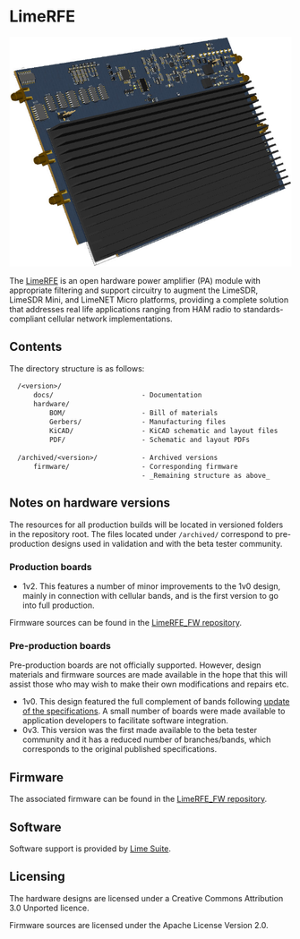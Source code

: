 # LimeRFE

![LimeRFE board](/images/LimeRFE_722w.jpg)

The [LimeRFE](https://www.crowdsupply.com/lime-micro/limerfe) is an open hardware power amplifier (PA) module with appropriate filtering and support circuitry to augment the LimeSDR, LimeSDR Mini, and LimeNET Micro platforms, providing a complete solution that addresses real life applications ranging from HAM radio to standards-compliant cellular network implementations.

## Contents

The directory structure is as follows:

      /<version>/
          docs/                      - Documentation
          hardware/
              BOM/                   - Bill of materials
              Gerbers/               - Manufacturing files
              KiCAD/                 - KiCAD schematic and layout files
              PDF/                   - Schematic and layout PDFs

      /archived/<version>/           - Archived versions
          firmware/                  - Corresponding firmware
                                     - _Remaining structure as above_

## Notes on hardware versions

The resources for all production builds will be located in versioned folders in the repository root. The files located under `/archived/` correspond to pre-production designs used in validation and with the beta tester community.

### Production boards

* 1v2. This features a number of minor improvements to the 1v0 design, mainly in connection with cellular bands, and is the first version to go into full production.

Firmware sources can be found in the [LimeRFE_FW repository](https://github.com/myriadrf/LimeRFE_FW).

### Pre-production boards

Pre-production boards are not officially supported. However, design materials and firmware sources are made available in the hope that this will assist those who may wish to make their own modifications and repairs etc. 

* 1v0. This design featured the full complement of bands following [update of the specifications](https://www.crowdsupply.com/lime-micro/limerfe/updates/performance-of-the-final-production-board). A small number of boards were made available to application developers to facilitate software integration.
* 0v3. This version was the first made available to the beta tester community and it has a reduced number of branches/bands, which corresponds to the original published specifications. 

## Firmware

The associated firmware can be found in the [LimeRFE_FW repository](https://github.com/myriadrf/LimeRFE_FW).

## Software

Software support is provided by [Lime Suite](https://github.com/myriadrf/LimeSuite).

## Licensing

The hardware designs are licensed under a Creative Commons Attribution 3.0 Unported licence.

Firmware sources are licensed under the Apache License Version 2.0.
